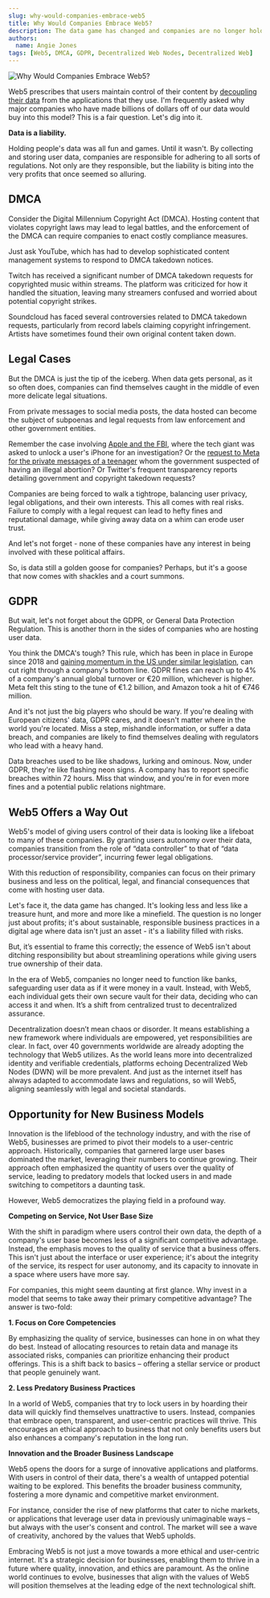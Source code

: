 ```yaml
---
slug: why-would-companies-embrace-web5
title: Why Would Companies Embrace Web5?
description: The data game has changed and companies are no longer holding a winning hand.
authors:
  name: Angie Jones
tags: [Web5, DMCA, GDPR, Decentralized Web Nodes, Decentralized Web]
---
```


<head>
  <meta property="og:title" content="Why Would Companies Embrace Web5?" />
  <meta property="og:type" content="website" />
  <meta property="og:url" content='https://developer.tbd.website/blog/why-would-companies-embrace-web5' />
  <meta name="og:description" content="The data game has changed and companies are no longer holding a winning hand." />
  <meta property="og:image" content="https://developer.tbd.website/assets/images/blog-companies-embrace-web5-666a20cd7c268069f3970c8a214850ef.png" /> 

  <meta name="twitter:card" content="summary_large_image" />
  <meta property="twitter:domain" content="developer.tbd.website" />
  <meta name="twitter:site" content="@tbdevs" />
  <meta name="twitter:title" content="Why Would Companies Embrace Web5?" />
  <meta property="twitter:url" content='https://developer.tbd.website/blog/why-would-companies-embrace-web5' /> 
  <meta name="twitter:description" content="The data game has changed and companies are no longer holding a winning hand." />
  <meta name="twitter:image" content="https://developer.tbd.website/assets/images/blog-companies-embrace-web5-666a20cd7c268069f3970c8a214850ef.png" />

  <link rel="apple-touch-icon" href="https://developer.tbd.website/img/tbd-fav-icon-main.png" />
</head>



![Why Would Companies Embrace Web5?](/img/blog-companies-embrace-web5.png)

Web5 prescribes that users maintain control of their content by [decoupling their data](/blog/what-is-web5#decentralized-web-nodes) from the applications that they use. I'm frequently asked why major companies who have made billions of dollars off of our data would buy into this model? This is a fair question. Let's dig into it.

<!--truncate-->

**Data is a liability.**

Holding people's data was all fun and games. Until it wasn't. By collecting and storing user data, companies are responsible for adhering to all sorts of regulations. Not only are they responsible, but the liability is biting into the very profits that once seemed so alluring. 

## DMCA
Consider the Digital Millennium Copyright Act (DMCA). Hosting content that violates copyright laws may lead to legal battles, and the enforcement of the DMCA can require companies to enact costly compliance measures. 

Just ask YouTube, which has had to develop sophisticated content management systems to respond to DMCA takedown notices.

Twitch has received a significant number of DMCA takedown requests for copyrighted music within streams. The platform was criticized for how it handled the situation, leaving many streamers confused and worried about potential copyright strikes.

Soundcloud has faced several controversies related to DMCA takedown requests, particularly from record labels claiming copyright infringement. Artists have sometimes found their own original content taken down.

## Legal Cases
But the DMCA is just the tip of the iceberg. When data gets personal, as it so often does, companies can find themselves caught in the middle of even more delicate legal situations. 

From private messages to social media posts, the data hosted can become the subject of subpoenas and legal requests from law enforcement and other government entities. 

Remember the case involving [Apple and the FBI](https://www.npr.org/sections/thetwo-way/2016/02/17/467096705/apple-the-fbi-and-iphone-encryption-a-look-at-whats-at-stake), where the tech giant was asked to unlock a user's iPhone for an investigation? Or the [request to Meta for the private messages of a teenager](https://www.npr.org/2022/08/12/1117092169/nebraska-cops-used-facebook-messages-to-investigate-an-alleged-illegal-abortion) whom the government suspected of having an illegal abortion? Or Twitter's frequent transparency reports detailing government and copyright takedown requests?

Companies are being forced to walk a tightrope, balancing user privacy, legal obligations, and their own interests. This all comes with real risks. Failure to comply with a legal request can lead to hefty fines and reputational damage, while giving away data on a whim can erode user trust.

And let's not forget - none of these companies have any interest in being involved with these political affairs.

So, is data still a golden goose for companies? Perhaps, but it's a goose that now comes with shackles and a court summons. 


## GDPR
But wait, let's not forget about the GDPR, or General Data Protection Regulation. This is another thorn in the sides of companies who are hosting user data. 

You think the DMCA's tough? This rule, which has been in place in Europe since 2018 and [gaining momentum in the US under similar legislation](https://iapp.org/resources/article/us-state-privacy-legislation-tracker/), can cut right through a company's bottom line. GDPR fines can reach up to 4% of a company's annual global turnover or €20 million, whichever is higher. Meta felt this sting to the tune of €1.2 billion, and Amazon took a hit of €746 million.

And it's not just the big players who should be wary. If you're dealing with European citizens' data, GDPR cares, and it doesn't matter where in the world you're located. Miss a step, mishandle information, or suffer a data breach, and companies are likely to find themselves dealing with regulators who lead with a heavy hand.

Data breaches used to be like shadows, lurking and ominous. Now, under GDPR, they're like flashing neon signs. A company has to report specific breaches within 72 hours. Miss that window, and you're in for even more fines and a potential public relations nightmare.

## Web5 Offers a Way Out
Web5's model of giving users control of their data is looking like a lifeboat to many of these companies. By granting users autonomy over their data, companies transition from the role of “data controller” to that of “data processor/service provider”, incurring fewer legal obligations.

With this reduction of responsibility, companies can focus on their primary business and less on the political, legal, and financial consequences that come with hosting user data.

Let's face it, the data game has changed. It's looking less and less like a treasure hunt, and more and more like a minefield. The question is no longer just about profits; it's about sustainable, responsible business practices in a digital age where data isn't just an asset - it's a liability filled with risks.

But, it’s essential to frame this correctly; the essence of Web5 isn't about ditching responsibility but about streamlining operations while giving users true ownership of their data.

In the era of Web5, companies no longer need to function like banks, safeguarding user data as if it were money in a vault. Instead, with Web5, each individual gets their own secure vault for their data, deciding who can access it and when. It’s a shift from centralized trust to decentralized assurance.

Decentralization doesn’t mean chaos or disorder.  It means establishing a new framework where individuals are empowered, yet responsibilities are clear. In fact, over 40 governments worldwide are already adopting the technology that Web5 utilizes. As the world leans more into decentralized identity and verifiable credentials, platforms echoing Decentralized Web Nodes (DWN) will be more prevalent. And just as the internet itself has always adapted to accommodate laws and regulations, so will Web5, aligning seamlessly with legal and societal standards.


## Opportunity for New Business Models

Innovation is the lifeblood of the technology industry, and with the rise of Web5, businesses are primed to pivot their models to a user-centric approach. Historically, companies that garnered large user bases dominated the market, leveraging their numbers to continue growing. Their approach often emphasized the quantity of users over the quality of service, leading to predatory models that locked users in and made switching to competitors a daunting task.

However, Web5 democratizes the playing field in a profound way.

**Competing on Service, Not User Base Size**

With the shift in paradigm where users control their own data, the depth of a company's user base becomes less of a significant competitive advantage. Instead, the emphasis moves to the quality of service that a business offers. This isn't just about the interface or user experience; it's about the integrity of the service, its respect for user autonomy, and its capacity to innovate in a space where users have more say.

For companies, this might seem daunting at first glance. Why invest in a model that seems to take away their primary competitive advantage? The answer is two-fold:

**1. Focus on Core Competencies**

By emphasizing the quality of service, businesses can hone in on what they do best. Instead of allocating resources to retain data and manage its associated risks, companies can prioritize enhancing their product offerings. This is a shift back to basics – offering a stellar service or product that people genuinely want.

**2. Less Predatory Business Practices** 

In a world of Web5, companies that try to lock users in by hoarding their data will quickly find themselves unattractive to users. Instead, companies that embrace open, transparent, and user-centric practices will thrive. This encourages an ethical approach to business that not only benefits users but also enhances a company's reputation in the long run.

**Innovation and the Broader Business Landscape**

Web5 opens the doors for a surge of innovative applications and platforms. With users in control of their data, there's a wealth of untapped potential waiting to be explored. This benefits the broader business community, fostering a more dynamic and competitive market environment.

For instance, consider the rise of new platforms that cater to niche markets, or applications that leverage user data in previously unimaginable ways – but always with the user's consent and control. The market will see a wave of creativity, anchored by the values that Web5 upholds.


Embracing Web5 is not just a move towards a more ethical and user-centric internet. It's a strategic decision for businesses, enabling them to thrive in a future where quality, innovation, and ethics are paramount. As the online world continues to evolve, businesses that align with the values of Web5 will position themselves at the leading edge of the next technological shift.